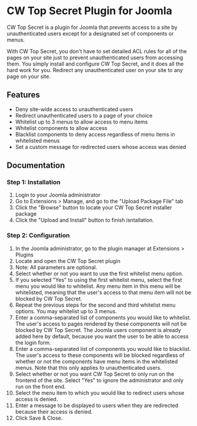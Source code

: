 # CW Top Secret Plugin for Joomla

CW Top Secret is a plugin for Joomla that prevents access to a site by unauthenticated users except for a designated set of components or menus.

With CW Top Secret, you don't have to set detailed ACL rules for all of the pages on your site just to prevent unauthenticated users from accessing them. You simply install and configure CW Top Secret, and it does all the hard work for you. Redirect any unauthenticated user on your site to any page on your site.

## Features

* Deny site-wide access to unauthenticated users
* Redirect unauthenticated users to a page of your choice
* Whitelist up to 3 menus to allow access to menu items
* Whitelist components to allow access
* Blacklist components to deny access regardless of menu items in whitelisted menus
* Set a custom message for redirected users whose access was denied

## Documentation

### Step 1: Installation

1. Login to your Joomla administrator
2. Go to Extensions > Manage, and go to the "Upload Package File" tab
3. Click the "Browse" button to locate your CW Top Secret installer package
4. Click the "Upload and Install" button to finish isntallation.

### Step 2: Configuration

1. In the Joomla administrator, go to the plugin manager at Extensions > Plugins
2. Locate and open the CW Top Secret plugin
3. Note: All parameters are optional.
4. Select whether or not you want to use the first whitelist menu option.
5. If you selected "Yes" to using the first whitelist menu, select the first menu you would like to whitelist. Any menu item in this menu will be whitelisted, meaning that the user's access to that menu item will not be blocked by CW Top Secret.
6. Repeat the previous steps for the second and third whitelist menu options. You may whitelist up to 3 menus.
7. Enter a comma-separated list of components you would like to whitelist. The user's access to pages rendered by these components will not be blocked by CW Top Secret. The Joomla users component is already added here by default, because you want the user to be able to access the login form.
8. Enter a comma-separated list of components you would like to blacklist. The user's access to these components will be blocked regardless of whether or not the components have menu items in the whitelisted menus. Note that this only applies to unauthenticated users.
9. Select whether or not you want CW Top Secret to only run on the frontend of the site. Select "Yes" to ignore the administrator and only run on the front end.
10. Select the menu item to which you would like to redirect users whose access is denied.
11. Enter a message to be displayed to users when they are redirected because their access is denied.
12. Click Save & Close.
